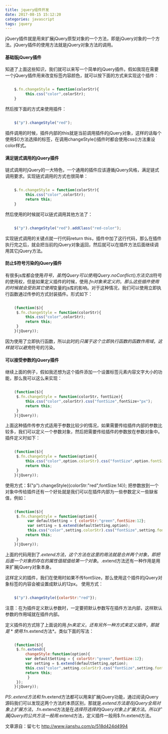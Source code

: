 ```yaml
---
title: jquery组件开发
date: 2017-08-15 15:12:20
categories: javascript
tags: jquery
---
```


jQuery插件就是用来扩展jQuery原型对象的一个方法，即是jQuery对象的一个方法。jQuery插件的使用方法就是jQuery对象方法的调用。

#### 基础版jQuery插件

知道了上面这些知识，我们就可以来写一个简单的jQuery插件。假如我现在需要一个jQuery插件用来改变标签内容颜色，就可以按下面的方式来实现这个插件：

``` js

	$.fn.changeStyle = function(colorStr){
         this.css("color",colorStr);
	}

```

然后按下面的方式来使用插件：

``` js

	$("p").changeStyle("red");	

```

插件调用的时候，插件内部的this就是当前调用插件的jQuery对象，这样的话每个使用$()方法选择的标签，在调用changeStyle()插件时都会使用css()方法重设color样式。

#### 满足链式调用的jQuery插件	

链式调用时jQuery的一大特色，一个通用的插件应该遵循jQuery风格，满足链式调用要求。实现链式调用的方式也很简单：

``` js

	$.fn.changeStyle = function(colorStr){
         this.css("color",colorStr);
         return this;
	}

```

然后使用的时候就可以链式调用其他方法了：

``` js

	$("p").changeStyle("red").addClass("red-color");	

```

实现链式调用的关键点就一行代码return this，插件中加了这行代码，那么在插件执行完之后，就会把当前的jQuery对象返回，然后就可以在插件方法后面继续调用其它jQuery方法。

#### 防止$符号污染的jQuery插件

有很多js库都会使用$符号，虽然jQuery可以使用jQuery.noConflict()方法交出$符号的使用权，但是如果定义插件的时候，使用$.fn对象来定义的，那么这些插件使用的时候就会受到其它使用$变量的js库的影响。对于这种情况，我们可以使用立即执行函数通过传参的方式封装插件。形式如下：

``` js

	(function($){
     $.fn.changeStyle = function(colorStr){
         this.css("color",colorStr);        
         return this;
     }
	}(jQuery));

```

因为使用了立即执行函数，所以此时的$只属于这个立即执行函数的函数作用域，这样就可以避免$符号的污染。

#### 可以接受参数的jQuery插件

继续上面的例子，假如我还想为这个插件添加一个设置标签元素内容文字大小的功能，那么我可以这么来实现：

``` js

	(function($){
     $.fn.changeStyle = function(colorStr，fontSize){
         this.css("color",colorStr).css("fontSize",fontSize+"px");        
         return this;
     }
	}(jQuery));

```

上面这种插件传参方式适用于参数比较少的情况，如果需要传给插件内部的参数比较多，我们可以定义一个参数对象，然后把需要传给插件的参数放在参数对象中。插件定义时如下：

``` js

	(function($){
     $.fn.changeStyle = function(option){
         this.css("color",option.colorStr).css("fontSize",option.fontSize+"px");        
         return this;
     }
	}(jQuery));

```

使用方式：$("p").changeStyle({colorStr:"red",fontSize:14});
把参数放到一个对象中传给插件还有一个好处就是我们可以在插件内部为一些参数定义一些缺省值，例如：	

``` js

	(function($){
     $.fn.changeStyle = function(option){
          var defaultSetting = { colorStr:"green",fontSize:12};
          var setting = $.extend(defaultSetting,option);
          this.css("color",setting.colorStr).css("fontSize",setting.fontSize+"px");        
         return this;
     }
	}(jQuery));

```

上面的代码用到了$.extend方法，这个方法在这里的用法就是合并两个对象，即把后面一个对象的存在的属性值赋值给第一个对象。$.extend方法还有一种作用是用来扩展jQuery对象本身。

这样定义的插件，我们在使用时如果不传fontSize，那么使用这个插件的jQuery对象标签的内容会被设置成默认的12px。
使用方式：

``` js

	$("p").changeStyle({colorStr:"red"});

```

注意：在为插件定义默认参数时，一定要把默认参数写在插件方法内部，这样默认参数的作用域就在插件内部。

定义插件的方式除了上面说的用$.fn来定义，还有另外一种方式来定义插件，那就是*使用$.fn.extend方法*。类似下面的写法：

``` js

	(function($){
     $.fn.extend({         
         changeStyle:function(option){             
         var defaultSetting = { colorStr:"green",fontSize:12};
         var setting = $.extend(defaultSetting,option);
         this.css("color",setting.colorStr).css("fontSize",setting.fontSize+"px");        
         return this; 
          }
     });
	}(jQuery));

```

*PS*:$.extend方法和$.fn.extend方法都可以用来扩展jQuery功能，通过阅读jQuery源码我们可以发现这两个方法的本质区别，那就是$.extend方法是在jQuery全局对象上扩展方法，$.fn.extend方法是在$选择符选择的jQuery对象上扩展方法。所以扩展jQuery的公共方法一般用$.extend方法，定义插件一般用$.fn.extend方法。


文章源自：留七七 http://www.jianshu.com/p/518d424d4994
